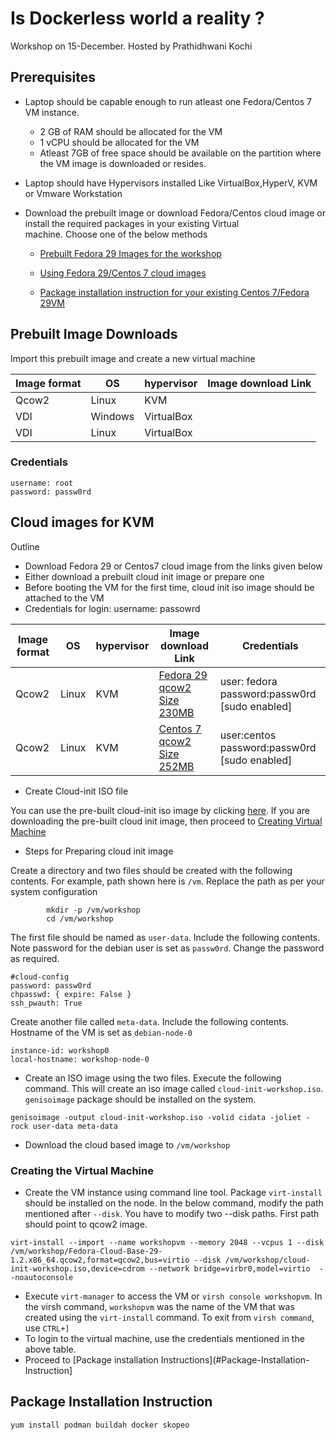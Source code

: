 # Is Dockerless world a reality ?
Workshop on 15-December.  Hosted by Prathidhwani Kochi


## Prerequisites
- Laptop should be capable enough to run atleast one Fedora/Centos 7 VM instance.
    - 2 GB of RAM should be allocated for the VM
    - 1 vCPU should be allocated for the VM
    - Atleast 7GB of free space should be available on the partition where the VM image is downloaded or resides. 
- Laptop should have Hypervisors installed Like VirtualBox,HyperV, KVM or Vmware Workstation
- Download the prebuilt image or download Fedora/Centos cloud image or install the required packages in your existing Virtual  
  machine. Choose one of the below methods
    
    - [Prebuilt Fedora 29 Images for the workshop](#Prebuilt-Image-Downloads)
  
    - [Using Fedora 29/Centos 7 cloud images](#Cloud-images-for-KVM)
  
    - [Package installation instruction for your existing Centos 7/Fedora 29VM](#Package-Installation-Instruction)
  
  

## Prebuilt Image Downloads

Import this prebuilt image and create a new virtual machine

Image format| OS  | hypervisor | Image download Link
------------| ----|------------|-------
Qcow2| Linux | KVM| 
VDI|Windows|VirtualBox|
VDI|Linux|VirtualBox|

### Credentials
~~~
username: root
password: passw0rd
~~~

## Cloud images for KVM

Outline

- Download Fedora 29 or Centos7 cloud image from the links given below
- Either download a prebuilt cloud init image or prepare one
- Before booting the VM for the first time, cloud init iso image should be attached to the VM
- Credentials for login: username:        passowrd


Image format| OS  | hypervisor | Image download Link|Credentials
------------| ----|------------|--------------------|------------
Qcow2| Linux | KVM| [Fedora 29 qcow2 Size 230MB](https://download.fedoraproject.org/pub/fedora/linux/releases/29/Cloud/x86_64/images/Fedora-Cloud-Base-29-1.2.x86_64.qcow2)| user: fedora password:passw0rd [sudo enabled]
Qcow2|Linux|KVM|[Centos 7 qcow2 Size 252MB](https://cloud.centos.org/centos/7/images/CentOS-7-x86_64-GenericCloud.qcow2.xz)| user:centos password:passw0rd [sudo enabled]


- Create Cloud-init ISO file

You can use the pre-built cloud-init iso image by clicking [here](https://github.com/ranjithrajaram/prathidhwaniworkshop/blob/master/cloud-init-workshop.iso?raw=true). If you are downloading the pre-built cloud init image, then proceed to [Creating Virtual Machine](#creating-the-virtual-machine)

- Steps for Preparing cloud init image 

Create a directory and two files should be created with the following contents. For example, path shown here is `/vm`. Replace the path as per your system configuration

~~~
        mkdir -p /vm/workshop
        cd /vm/workshop
~~~

The first file should be named as `user-data`. Include the following contents. Note password for the debian user is set as `passw0rd`. Change the password as required.

~~~
#cloud-config
password: passw0rd
chpasswd: { expire: False }
ssh_pwauth: True
~~~

Create another file called `meta-data`. Include the following contents. Hostname of the VM is set as `debian-node-0`

~~~
instance-id: workshop0
local-hostname: workshop-node-0
~~~
- Create an ISO image using the two files. Execute the following command. This will create an iso image called `cloud-init-workshop.iso`. `genisoimage` package should be installed on the system.
~~~
genisoimage -output cloud-init-workshop.iso -volid cidata -joliet -rock user-data meta-data
~~~
- Download the cloud based image to `/vm/workshop`

### Creating the Virtual Machine

- Create the VM instance using command line tool. Package `virt-install` should be installed on the node. In the below command, modify the path mentioned after `--disk`. You have to modify two --disk paths. First path should point to qcow2 image.
~~~
virt-install --import --name workshopvm --memory 2048 --vcpus 1 --disk /vm/workshop/Fedora-Cloud-Base-29-1.2.x86_64.qcow2,format=qcow2,bus=virtio --disk /vm/workshop/cloud-init-workshop.iso,device=cdrom --network bridge=virbr0,model=virtio  --noautoconsole
~~~

- Execute `virt-manager` to access the VM or `virsh console workshopvm`. In the virsh command, `workshopvm` was the name of the VM that was created using the `virt-install` command. To exit from `virsh command`, use `CTRL+]`
- To login to the virtual machine, use the credentials mentioned in the above table.
- Proceed to [Package installation Instructions](#Package-Installation-Instruction]

## Package Installation Instruction

~~~
yum install podman buildah docker skopeo
~~~




